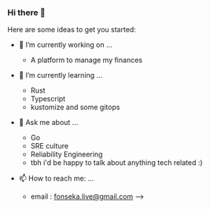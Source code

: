 ### Hi there 👋

Here are some ideas to get you started:

- 🔭 I’m currently working on ...
  - A platform to manage my finances 
  
- 🌱 I’m currently learning ...
  - Rust 
  - Typescript
  - kustomize and some gitops 
  
- 💬 Ask me about ...
  - Go
  - SRE culture 
  - Reliability Engineering 
  - tbh i'd be happy to talk about anything tech related :) 
  
- 📫 How to reach me: ...
  - email : fonseka.live@gmail.com
-->

